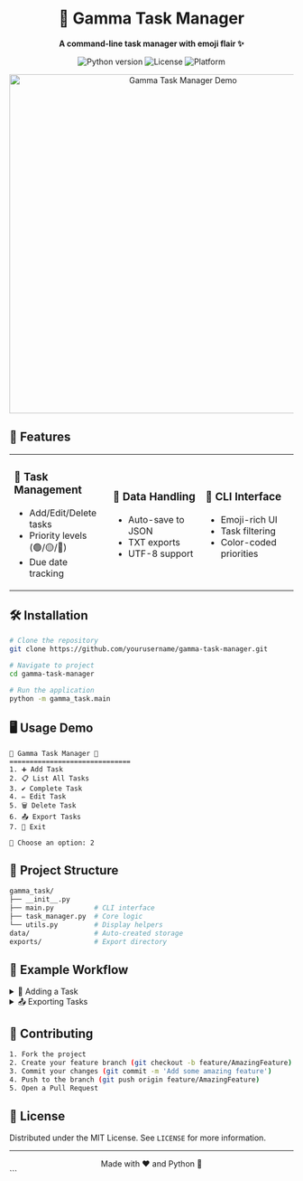 <div align="center">
  <h1>🎯 Gamma Task Manager</h1>
  <p>
    <strong>A command-line task manager with emoji flair ✨</strong>
  </p>
  
  <p>
    <img src="https://img.shields.io/badge/Python-3.8+-blue?logo=python&logoColor=white" alt="Python version">
    <img src="https://img.shields.io/badge/License-MIT-green" alt="License">
    <img src="https://img.shields.io/badge/Platform-CLI-lightgrey" alt="Platform">
  </p>
</div>

<div align="center">
  <img src="https://imgur.com/a/PA14u2X" width="600" alt="Gamma Task Manager Demo">
</div>

## 🚀 Features

<table>
  <tr>
    <td width="30%">
      <h3>📝 Task Management</h3>
      <ul>
        <li>Add/Edit/Delete tasks</li>
        <li>Priority levels (🟢/🟡/🔴)</li>
        <li>Due date tracking</li>
      </ul>
    </td>
    <td width="30%">
      <h3>📂 Data Handling</h3>
      <ul>
        <li>Auto-save to JSON</li>
        <li>TXT exports</li>
        <li>UTF-8 support</li>
      </ul>
    </td>
    <td width="30%">
      <h3>🎨 CLI Interface</h3>
      <ul>
        <li>Emoji-rich UI</li>
        <li>Task filtering</li>
        <li>Color-coded priorities</li>
      </ul>
    </td>
  </tr>
</table>

## 🛠️ Installation

```bash
# Clone the repository
git clone https://github.com/yourusername/gamma-task-manager.git

# Navigate to project
cd gamma-task-manager

# Run the application
python -m gamma_task.main
```

## 🖥️ Usage Demo

```plaintext
🎯 Gamma Task Manager 🎯
==============================
1. ➕ Add Task
2. 📋 List All Tasks
3. ✔️ Complete Task
4. ✏️ Edit Task
5. 🗑️ Delete Task
6. 📤 Export Tasks
7. 🚪 Exit

🔹 Choose an option: 2
```

## 📂 Project Structure

```bash
gamma_task/
├── __init__.py
├── main.py          # CLI interface
├── task_manager.py  # Core logic
└── utils.py         # Display helpers
data/                # Auto-created storage
exports/             # Export directory
```

## 🌟 Example Workflow

<details>
<summary>📝 Adding a Task</summary>

```plaintext
📝 Enter task name: Finish Project
📄 Enter description: Complete docs
📅 Enter due date (YYYY-MM-DD): 2023-12-31
🔝 Enter priority (high/medium/low): high

✅ Task 'Finish Project' added!
```
</details>

<details>
<summary>📤 Exporting Tasks</summary>

```plaintext
📄 Enter export filename [gamma_export.txt]: 
📤 Exported to 'exports/gamma_export.txt'!
```
</details>

## 🤝 Contributing

```bash
1. Fork the project
2. Create your feature branch (git checkout -b feature/AmazingFeature)
3. Commit your changes (git commit -m 'Add some amazing feature')
4. Push to the branch (git push origin feature/AmazingFeature)
5. Open a Pull Request
```

## 📜 License

Distributed under the MIT License. See `LICENSE` for more information.

---

<div align="center">
  Made with ❤️ and Python 🐍
</div>
```